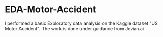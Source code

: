 # EDA-Motor-Accident
I performed a basic Exploratory data analysis on the Kaggle dataset "US Motor Accident". The work is done under guidance from Jovian.ai
